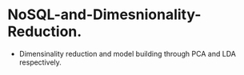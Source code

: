 # NoSQL-and-Dimesnionality-Reduction.  
  - Dimensinality reduction and model building through PCA and LDA respectively.
